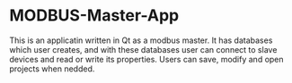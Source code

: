 # MODBUS-Master-App
This is an applicatin written in Qt as a modbus master. It has databases which user creates, and with these databases user can connect to slave devices and read or write its properties. Users can save, modify and open projects when nedded.    
